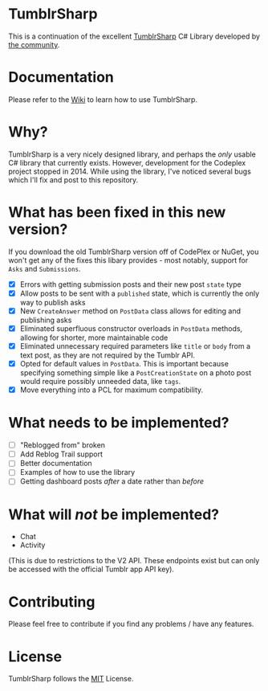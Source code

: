 TumblrSharp
========

This is a continuation of the excellent [TumblrSharp](https://tumblrsharp.codeplex.com/) C# Library developed by [the community](https://tumblrsharp.codeplex.com/team/view).

Documentation
========

Please refer to the [Wiki](https://github.com/piedoom/TumblrSharp/wiki) to learn how to use TumblrSharp. 

Why?
========
TumblrSharp is a very nicely designed library, and perhaps the *only* usable C# library that currently exists.  However, development for the Codeplex project stopped in 2014.  While using the library, I've noticed several bugs which I'll fix and post to this repository.

What has been fixed in this new version?
========

If you download the old TumblrSharp version off of CodePlex or NuGet, you won't get any of the fixes this libary provides - most notably, support for `Asks` and `Submissions`.

- [x] Errors with getting submission posts and their new post `state` type
- [x] Allow posts to be sent with a `published` state, which is currently the only way to publish asks
- [x] New `CreateAnswer` method on `PostData` class allows for editing and publishing asks
- [x] Eliminated superfluous constructor overloads in `PostData` methods, allowing for shorter, more maintainable code
- [x] Eliminated unnecessary required parameters like `title` or `body` from a text post, as they are not required by the Tumblr API. 
- [x] Opted for default values in `PostData`.  This is important because specifying something simple like a `PostCreationState` on 
a photo post would require possibly unneeded data, like `tags`.
- [x] Move everything into a PCL for maximum compatibility.

What needs to be implemented?
========
- [ ] "Reblogged from" broken
- [ ] Add Reblog Trail support
- [ ] Better documentation
- [ ] Examples of how to use the library
- [ ] Getting dashboard posts *after* a date rather than *before*

What will *not* be implemented?
=========
- Chat
- Activity

(This is due to restrictions to the V2 API.  These endpoints exist but can only be accessed with the official Tumblr app API key).

Contributing 
========
Please feel free to contribute if you find any problems / have any features.

License
========
TumblrSharp follows the [MIT](https://tumblrsharp.codeplex.com/license) License.
